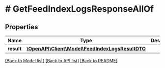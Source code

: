 # # GetFeedIndexLogsResponseAllOf

## Properties

Name | Type | Description | Notes
------------ | ------------- | ------------- | -------------
**result** | [**\OpenAPI\Client\Model\FeedIndexLogsResultDTO**](FeedIndexLogsResultDTO.md) |  | [optional]

[[Back to Model list]](../../README.md#models) [[Back to API list]](../../README.md#endpoints) [[Back to README]](../../README.md)
